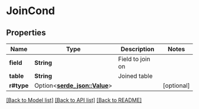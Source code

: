 # JoinCond

## Properties

Name | Type | Description | Notes
------------ | ------------- | ------------- | -------------
**field** | **String** | Field to join on | 
**table** | **String** | Joined table | 
**r#type** | Option<[**serde_json::Value**](.md)> |  | [optional]

[[Back to Model list]](../README.md#documentation-for-models) [[Back to API list]](../README.md#documentation-for-api-endpoints) [[Back to README]](../README.md)


